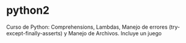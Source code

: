 # python2
Curso de Python: Comprehensions, Lambdas, Manejo de errores (try-except-finally-asserts) y Manejo de Archivos. Incluye un juego
